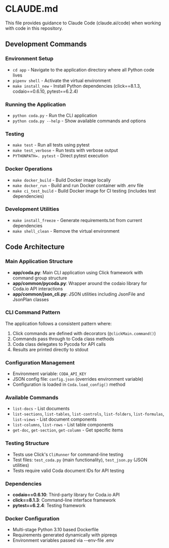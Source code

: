 # CLAUDE.md

This file provides guidance to Claude Code (claude.ai/code) when working with code in this repository.

## Development Commands

### Environment Setup
- `cd app` - Navigate to the application directory where all Python code lives
- `pipenv shell` - Activate the virtual environment
- `make install_new` - Install Python dependencies (click==8.1.3, codaio==0.6.10, pytest==6.2.4)

### Running the Application
- `python coda.py` - Run the CLI application
- `python coda.py --help` - Show available commands and options

### Testing
- `make test` - Run all tests using pytest
- `make test_verbose` - Run tests with verbose output
- `PYTHONPATH=. pytest` - Direct pytest execution

### Docker Operations
- `make docker_build` - Build Docker image locally
- `make docker_run` - Build and run Docker container with .env file
- `make ci_test_build` - Build Docker image for CI testing (includes test dependencies)

### Development Utilities
- `make install_freeze` - Generate requirements.txt from current dependencies
- `make shell_clean` - Remove the virtual environment

## Code Architecture

### Main Application Structure
- **app/coda.py**: Main CLI application using Click framework with command group structure
- **app/common/pycoda.py**: Wrapper around the codaio library for Coda.io API interactions
- **app/common/json_cli.py**: JSON utilities including JsonFile and JsonPlan classes

### CLI Command Pattern
The application follows a consistent pattern where:
1. Click commands are defined with decorators (`@clickMain.command()`)
2. Commands pass through to Coda class methods
3. Coda class delegates to Pycoda for API calls
4. Results are printed directly to stdout

### Configuration Management
- Environment variable: `CODA_API_KEY`
- JSON config file: `config.json` (overrides environment variable)
- Configuration is loaded in `Coda.load_config()` method

### Available Commands
- `list-docs` - List documents
- `list-sections`, `list-tables`, `list-controls`, `list-folders`, `list-formulas`, `list-views` - List document components
- `list-columns`, `list-rows` - List table components  
- `get-doc`, `get-section`, `get-column` - Get specific items

### Testing Structure
- Tests use Click's `CliRunner` for command-line testing
- Test files: `test_coda.py` (main functionality), `test_json.py` (JSON utilities)
- Tests require valid Coda document IDs for API testing

### Dependencies
- **codaio==0.6.10**: Third-party library for Coda.io API
- **click==8.1.3**: Command-line interface framework
- **pytest==6.2.4**: Testing framework

### Docker Configuration
- Multi-stage Python 3.10 based Dockerfile
- Requirements generated dynamically with pipreqs
- Environment variables passed via --env-file .env